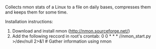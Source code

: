Collects nmon stats of a Linux to a file on daily bases, compresses them and keeps them for some time.

Installation instructions:
  1. Download and install nmon (http://nmon.sourceforge.net/)
  2. Add the following reccord in root's crontab:
     0 0 * * * /<pathtoscript>/nmon_start.py >/dev/null 2>&1   # Gather information using nmon
